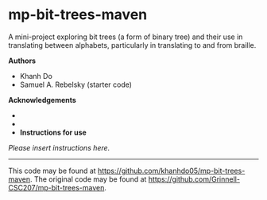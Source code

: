 # mp-bit-trees-maven

A mini-project exploring bit trees (a form of binary tree) and their use in translating between alphabets, particularly in translating to and from braille.

**Authors**

- Khanh Do
- Samuel A. Rebelsky (starter code)

**Acknowledgements**

-
-
- **Instructions for use**

_Please insert instructions here._

---

This code may be found at <https://github.com/khanhdo05/mp-bit-trees-maven>. The original code may be found at <https://github.com/Grinnell-CSC207/mp-bit-trees-maven>.
